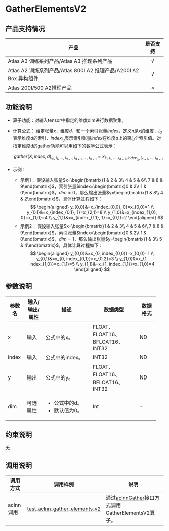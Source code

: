 # GatherElementsV2

##  产品支持情况

| 产品 | 是否支持 |
| ---- | :----:|
|Atlas A3 训练系列产品/Atlas A3 推理系列产品|√|
|Atlas A2 训练系列产品/Atlas 800I A2 推理产品/A200I A2 Box 异构组件|√|
|Atlas 200I/500 A2推理产品|×|

## 功能说明

- 算子功能：对输入tensor中指定的维度dim进行数据聚集。

- 计算公式：
  给定张量$x$，维度$d$，和一个索引张量$index$，定义$n$是$x$的维度，$i_d$表示维度$d$的索引，$index_{i_d}$表示索引张量$index$在维度$d$上的第$i_d$个索引值。对指定维度d的gather功能可以用如下的数学公式表示：

  $$
  gather(X,index,d)_{i_0,i_1,\cdots,i_{d-1},i_{d+1},\cdots,i_{n-1}} = x_{i_0,i_1,\cdots,i_{d-1},index_{i_d},i_{d+1},\cdots,i_{n-1}}
  $$

- 示例：
  - 示例1：
    假设输入张量$x=\begin{bmatrix}1 & 2 & 3\\ 4 & 5 & 6\\ 7 & 8 & 9\end{bmatrix}$，索引张量$index=\begin{bmatrix}0 & 2\\ 1 & 0\end{bmatrix}$，$dim = 0$，那么输出张量$y=\begin{bmatrix}1 & 8\\ 4 & 2\end{bmatrix}$，具体计算过程如下：
    $$
    \begin{aligned} y_{0,0}&=x_{index_{0,0}, 0}=x_{0,0}=1 \\
    y_{0,1}&=x_{index_{0,1}, 1}=x_{2,1}=8 \\
    y_{1,0}&=x_{index_{1,0}, 0}=x_{1,0}=4 \\
    y_{1,1}&=x_{index_{1,1}, 1}=x_{0,1}=2 \end{aligned}
    $$
  - 示例2：
    假设输入张量$x=\begin{bmatrix}1 & 2 & 3\\ 4 & 5 & 6\\ 7 & 8 & 9\end{bmatrix}$，索引张量$index=\begin{bmatrix}0 & 2\\ 1 & 0\end{bmatrix}$，$dim = 1$，那么输出张量$y=\begin{bmatrix}1 & 3\\ 5 & 4\end{bmatrix}$，具体计算过程如下：
    $$
    \begin{aligned} y_{0,0}&=x_{0, index_{0,0}}=x_{0,0}=1 \\
    y_{0,1}&=x_{0, index_{0,1}}=x_{0,2}=3 \\
    y_{1,0}&=x_{1, index_{1,0}}=x_{1,1}=5 \\
    y_{1,1}&=x_{1, index_{1,1}}=x_{1,0}=4 \end{aligned}
    $$

## 参数说明

<table style="undefined;table-layout: fixed; width: 1250px"><colgroup>
  <col style="width: 60px">
  <col style="width: 60px">
  <col style="width: 150px">
  <col style="width: 150px">
  <col style="width: 60px">
  </colgroup>
  <thead>
    <tr>
      <th>参数名</th>
      <th>输入/输出/属性</th>
      <th>描述</th>
      <th>数据类型</th>
      <th>数据格式</th>
    </tr></thead>
  <tbody>
    <tr>
      <td>x</td>
      <td>输入</td>
      <td>公式中的x。</td>
      <td>FLOAT、FLOAT16、BFLOAT16、INT32</td>
      <td>ND</td>
    </tr>
    <tr>
      <td>index</td>
      <td>输入</td>
      <td>公式中的index。</td>
      <td>INT32</td>
      <td>ND</td>
    </tr>
    <tr>
      <td>y</td>
      <td>输出</td>
      <td>公式中的y。</td>
      <td>FLOAT、FLOAT16、BFLOAT16、INT32</td>
      <td>ND</td>
    </tr>
    <tr>
      <td>dim</td>
      <td>可选属性</td>
      <td><ul><li>公式中的d。</li><li>默认值为0。</li></td>
      <td>Int</td>
      <td>-</td>
    </tr>
  </tbody></table>

## 约束说明

无

## 调用说明

| 调用方式 | 调用样例                                                                   | 说明                                                           |
|--------------|------------------------------------------------------------------------|--------------------------------------------------------------|
| aclnn调用 | [test_aclnn_gather_elements_v2](./examples/test_aclnn_gather_elements_v2.cpp) | 通过[aclnnGather](./docs/aclnnGather.md)接口方式调用GatherElementsV2算子。 |
